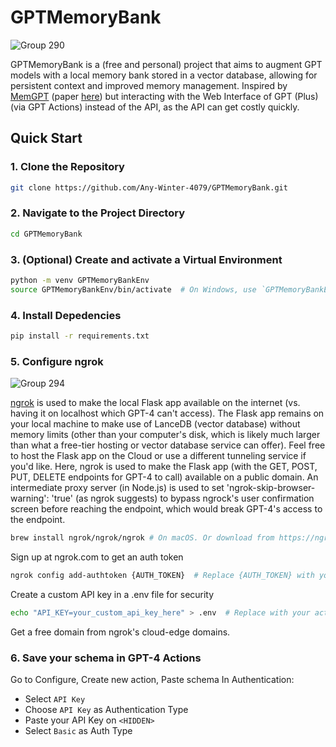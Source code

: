 # GPTMemoryBank


![Group 290](https://github.com/Any-Winter-4079/GPTMemoryBank/assets/50542132/59f9db07-886f-4397-b10e-35e44d5553b8)


GPTMemoryBank is a (free and personal) project that aims to augment GPT models with a local memory bank stored in a vector database, allowing for persistent context and improved memory management. Inspired by [MemGPT](https://github.com/cpacker/MemGPT) (paper [here](https://arxiv.org/pdf/2310.08560.pdf))  but interacting with the Web Interface of GPT (Plus) (via GPT Actions) instead of the API, as the API can get costly quickly.

## Quick Start

### 1. Clone the Repository
```bash
git clone https://github.com/Any-Winter-4079/GPTMemoryBank.git
```

### 2. Navigate to the Project Directory
```bash
cd GPTMemoryBank
```


### 3. (Optional) Create and activate a Virtual Environment
```bash
python -m venv GPTMemoryBankEnv
source GPTMemoryBankEnv/bin/activate  # On Windows, use `GPTMemoryBankEnv\Scripts\activate`
```

### 4. Install Depedencies
```bash
pip install -r requirements.txt
```

### 5. Configure ngrok

![Group 294](https://github.com/Any-Winter-4079/GPTMemoryBank/assets/50542132/e306cdc5-4d47-450f-a310-94dfb827747a)



[ngrok](https://ngrok.com/) is used to make the local Flask app available on the internet (vs. having it on localhost which GPT-4 can't access).
The Flask app remains on your local machine to make use of LanceDB (vector database) without memory limits (other than your computer's disk, which is likely much larger than what a free-tier hosting or vector database service can offer). Feel free to host the Flask app on the Cloud or use a different tunneling service if you'd like. Here, ngrok is used to make the Flask app (with the GET, POST, PUT, DELETE endpoints for GPT-4 to call) available on a public domain. An intermediate proxy server (in Node.js) is used to set 'ngrok-skip-browser-warning': 'true' (as ngrok suggests) to bypass ngrock's user confirmation screen before reaching the endpoint, which would break GPT-4's access to the endpoint.

```bash
brew install ngrok/ngrok/ngrok # On macOS. Or download from https://ngrok.com/download
```
Sign up at ngrok.com to get an auth token
```bash
ngrok config add-authtoken {AUTH_TOKEN}  # Replace {AUTH_TOKEN} with your actual auth token
```
Create a custom API key in a .env file for security
```bash
echo "API_KEY=your_custom_api_key_here" > .env  # Replace with your actual API key
```
Get a free domain from ngrok's cloud-edge domains.

### 6. Save your schema in GPT-4 Actions
Go to Configure, Create new action, Paste schema
In Authentication:
* Select ```API Key```
* Choose ```API Key``` as Authentication Type
* Paste your API Key on ```<HIDDEN>```
* Select ```Basic``` as Auth Type



